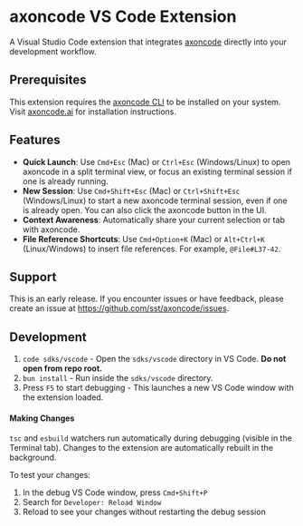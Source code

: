 # axoncode VS Code Extension

A Visual Studio Code extension that integrates [axoncode](https://axoncode.ai) directly into your development workflow.

## Prerequisites

This extension requires the [axoncode CLI](https://axoncode.ai) to be installed on your system. Visit [axoncode.ai](https://axoncode.ai) for installation instructions.

## Features

- **Quick Launch**: Use `Cmd+Esc` (Mac) or `Ctrl+Esc` (Windows/Linux) to open axoncode in a split terminal view, or focus an existing terminal session if one is already running.
- **New Session**: Use `Cmd+Shift+Esc` (Mac) or `Ctrl+Shift+Esc` (Windows/Linux) to start a new axoncode terminal session, even if one is already open. You can also click the axoncode button in the UI.
- **Context Awareness**: Automatically share your current selection or tab with axoncode.
- **File Reference Shortcuts**: Use `Cmd+Option+K` (Mac) or `Alt+Ctrl+K` (Linux/Windows) to insert file references. For example, `@File#L37-42`.

## Support

This is an early release. If you encounter issues or have feedback, please create an issue at https://github.com/sst/axoncode/issues.

## Development

1. `code sdks/vscode` - Open the `sdks/vscode` directory in VS Code. **Do not open from repo root.**
2. `bun install` - Run inside the `sdks/vscode` directory.
3. Press `F5` to start debugging - This launches a new VS Code window with the extension loaded.

#### Making Changes

`tsc` and `esbuild` watchers run automatically during debugging (visible in the Terminal tab). Changes to the extension are automatically rebuilt in the background.

To test your changes:

1. In the debug VS Code window, press `Cmd+Shift+P`
2. Search for `Developer: Reload Window`
3. Reload to see your changes without restarting the debug session

